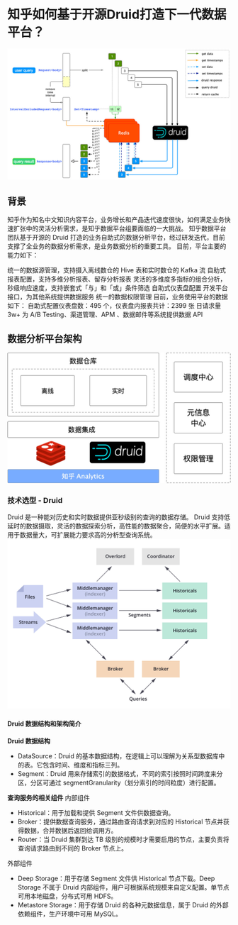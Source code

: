 # 知乎如何基于开源Druid打造下一代数据平台？

![](/assets/知乎如何基于开源Druid打造下一代数据平台_图1-1.jpg)

## 背景

知乎作为知名中文知识内容平台，业务增长和产品迭代速度很快，如何满足业务快速扩张中的灵活分析需求，是知乎数据平台组要面临的一大挑战。
知乎数据平台团队基于开源的 Druid 打造的业务自助式的数据分析平台，经过研发迭代，目前支撑了全业务的数据分析需求，是业务数据分析的重要工具。
目前，平台主要的能力如下：

统一的数据源管理，支持摄入离线数仓的 Hive 表和实时数仓的 Kafka 流
自助式报表配置，支持多维分析报表、留存分析报表
灵活的多维度多指标的组合分析，秒级响应速度，支持嵌套式「与」和「或」条件筛选
自助式仪表盘配置
开发平台接口，为其他系统提供数据服务
统一的数据权限管理
目前，业务使用平台的数据如下：
自助式配置仪表盘数：495 个，仪表盘内报表共计：2399 张
日请求量 3w+
为 A/B Testing、渠道管理、APM 、数据邮件等系统提供数据 API

## 数据分析平台架构

![](/assets/知乎如何基于开源Druid打造下一代数据平台_图1-2.jpg)

### 技术选型 - Druid

Druid 是一种能对历史和实时数据提供亚秒级别的查询的数据存储。
Druid 支持低延时的数据摄取，灵活的数据探索分析，高性能的数据聚合，简便的水平扩展。适用于数据量大，可扩展能力要求高的分析型查询系统。
![](/assets/知乎如何基于开源Druid打造下一代数据平台_图1-3.jpg)

#### Druid 数据结构和架构简介

**Druid 数据结构**
* DataSource：Druid 的基本数据结构，在逻辑上可以理解为关系型数据库中的表。它包含时间、维度和指标三列。
* Segment：Druid 用来存储索引的数据格式，不同的索引按照时间跨度来分区，分区可通过 segmentGranularity（划分索引的时间粒度）进行配置。

**查询服务的相关组件**
内部组件
* Historical：用于加载和提供 Segment 文件供数据查询。
* Broker：提供数据查询服务，通过路由查询请求到对应的 Historical 节点并获得数据，合并数据后返回给调用方。
* Router：当 Druid 集群到达 TB 级别的规模时才需要启用的节点，主要负责将查询请求路由到不同的 Broker 节点上。

外部组件
* Deep Storage：用于存储 Segment 文件供 Historical 节点下载。Deep Storage 不属于 Druid 内部组件，用户可根据系统规模来自定义配置。单节点可用本地磁盘，分布式可用 HDFS。
* Metastore Storage：用于存储 Druid 的各种元数据信息，属于 Druid 的外部依赖组件，生产环境中可用 MySQL。
